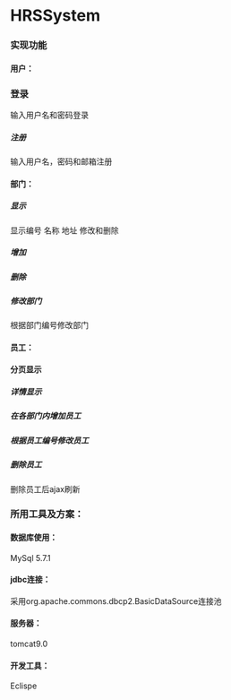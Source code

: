 # HRSSystem

### 实现功能

#### 用户：

### 登录

输入用户名和密码登录

##### 注册

输入用户名，密码和邮箱注册

#### 部门：

##### 显示

显示编号 名称 地址 修改和删除 

##### 增加

##### 删除

##### 修改部门

根据部门编号修改部门

#### 员工：

#### 分页显示

##### 详情显示

##### 在各部门内增加员工

##### 根据员工编号修改员工

##### 删除员工

删除员工后ajax刷新

### 所用工具及方案：

#### 数据库使用：

MySql 5.7.1

#### jdbc连接：

采用org.apache.commons.dbcp2.BasicDataSource连接池

#### 服务器：

tomcat9.0

#### 开发工具：

Eclispe